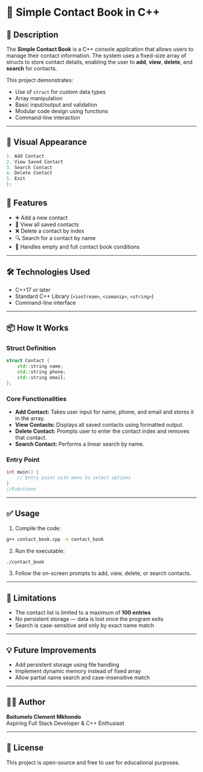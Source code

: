 # 📒 Simple Contact Book in C++

## 📌 Description

The **Simple Contact Book** is a C++ console application that allows users to manage their contact information. The system uses a fixed-size array of structs to store contact details, enabling the user to **add**, **view**, **delete**, and **search** for contacts.

This project demonstrates:
- Use of `struct` for custom data types
- Array manipulation
- Basic input/output and validation
- Modular code design using functions
- Command-line interaction

---
## 📸 Visual Appearance
```cpp
1. Add Contact
2. View Saved Contact
3. Search Contact
4. Delete Contact
5. Exit
};
```
## 📂 Features

- ➕ Add a new contact
- 📖 View all saved contacts
- ❌ Delete a contact by index
- 🔍 Search for a contact by name
- 🔐 Handles empty and full contact book conditions

---

## 🛠 Technologies Used

- C++17 or later
- Standard C++ Library (`<iostream>`, `<iomanip>`, `<string>`)
- Command-line interface

---

## 📦 How It Works

### Struct Definition

```cpp
struct Contact {
    std::string name;
    std::string phone;
    std::string email;
};
```

### Core Functionalities

- **Add Contact:** Takes user input for name, phone, and email and stores it in the array.
- **View Contacts:** Displays all saved contacts using formatted output.
- **Delete Contact:** Prompts user to enter the contact index and removes that contact.
- **Search Contact:** Performs a linear search by name.

### Entry Point

```cpp
int main() {
    // Entry point with menu to select options
}
//Fubctions
```

---

## ✅ Usage

1. Compile the code:

```bash
g++ contact_book.cpp -o contact_book
```

2. Run the executable:

```bash
./contact_book
```

3. Follow the on-screen prompts to add, view, delete, or search contacts.

---

## 🚧 Limitations

- The contact list is limited to a maximum of **100 entries**
- No persistent storage — data is lost once the program exits
- Search is case-sensitive and only by exact name match

---

## 💡 Future Improvements

- Add persistent storage using file handling
- Implement dynamic memory instead of fixed array
- Allow partial name search and case-insensitive match

---

## 👨‍💻 Author

**Boitumelo Clement Mkhondo**  
Aspiring Full Stack Developer & C++ Enthusiast

---

## 📜 License

This project is open-source and free to use for educational purposes.
